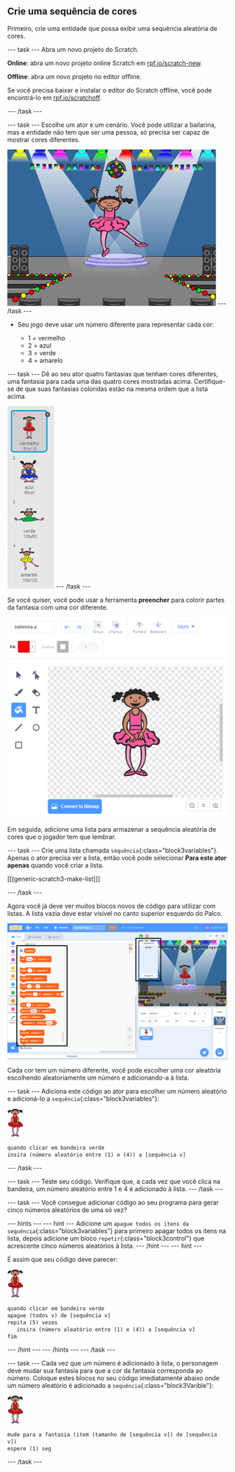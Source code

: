 ## Crie uma sequência de cores

Primeiro, crie uma entidade que possa exibir uma sequência aleatória de cores.

\--- task \--- Abra um novo projeto do Scratch.

**Online**: abra um novo projeto online Scratch em [rpf.io/scratch-new](https://rpf.io/scratchon).

**Offline**: abra um novo projeto no editor offline.

Se você precisa baixar e instalar o editor do Scratch offline, você pode encontrá-lo em [rpf.io/scratchoff](https://rpf.io/scratchoff).

\--- /task \---

\--- task \--- Escolhe um ator e um cenário. Você pode utilizar a bailarina, mas a entidade não tem que ser uma pessoa, só precisa ser capaz de mostrar cores diferentes.

![screenshot](images/colour-sprite.png) \--- /task \---

+ Seu jogo deve usar um número diferente para representar cada cor:
    
    + 1 = vermelho
    + 2 = azul
    + 3 = verde
    + 4 = amarelo

\--- task \--- Dê ao seu ator quatro fantasias que tenham cores diferentes, uma fantasia para cada uma das quatro cores mostradas acima. Certifique-se de que suas fantasias coloridas estão na mesma ordem que a lista acima.

![screenshot](images/colour-costume.png) \--- /task \---

Se você quiser, você pode usar a ferramenta **preencher** para colorir partes da fantasia com uma cor diferente.

![colorir-uma-forma](images/color-a-shape.png)

Em seguida, adicione uma lista para armazenar a sequência aleatória de cores que o jogador tem que lembrar.

\--- task \--- Crie uma lista chamada `sequência`{:class="block3variables"}. Apenas o ator precisa ver a lista, então você pode selecionar **Para este ator apenas** quando você criar a lista.

[[[generic-scratch3-make-list]]]

\--- /task \---

Agora você já deve ver muitos blocos novos de código para utilizar com listas. A lista vazia deve estar visível no canto superior esquerdo do Palco.

![screenshot](images/colour-list-blocks-annotated.png)

Cada cor tem um número diferente, você pode escolher uma cor aleatória escolhendo aleatoriamente um número e adicionando-a à lista.

\--- task \--- Adiciona este código ao ator para escolher um número aleatório e adicioná-lo a `sequência`{:class="block3variables"}:

![bailarina](images/ballerina.png)

```blocks3
quando clicar em bandeira verde
insira (número aleatório entre (1) e (4)) a [sequência v]
```

\--- /task \---

\--- task \--- Teste seu código. Verifique que, a cada vez que você clica na bandeira, um número aleatório entre 1 e 4 é adicionado à lista. \--- /task \---

\--- task \--- Você consegue adicionar código ao seu programa para gerar cinco números aleatórios de uma só vez?

\--- hints \--- \--- hint \--- Adicione um `apague todos os itens da sequência`{:class="block3variables"} para primeiro apagar todos os itens na lista, depois adicione um bloco `repetir`{:class="block3control"} que acrescente cinco números aleatórios à lista. \--- /hint \--- \--- hint \---

É assim que seu código deve parecer:

![bailarina](images/ballerina.png)

```blocks3
quando clicar em bandeira verde
apague (todos v) de [sequência v]
repita (5) vezes
   insira (número aleatório entre (1) e (4)) a [sequência v]
fim
```

\--- /hint \--- \--- /hints \--- \--- /task \---

\--- task \--- Cada vez que um número é adicionado à lista, o personagem deve mudar sua fantasia para que a cor da fantasia corresponda ao número. Coloque estes blocos no seu código imediatamente abaixo onde um número aleatório é adicionado a `sequência`{:class="block3Varible"}:

![bailarina](images/ballerina.png)

```blocks3
mude para a fantasia (item (tamanho de [sequência v]) de [sequência v])
espere (1) seg
```

\--- /task \---